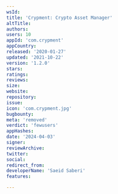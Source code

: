```yaml
---
wsId: 
title: 'Crypment: Crypto Asset Manager'
altTitle: 
authors: 
users: 10
appId: 'com.crypment'
appCountry: 
released: '2020-01-27'
updated: '2021-10-22'
version: '1.2.0'
stars: 
ratings: 
reviews: 
size: 
website: 
repository: 
issue: 
icon: 'com.crypment.jpg'
bugbounty: 
meta: 'removed'
verdict: 'fewusers'
appHashes: 
date: '2024-04-03'
signer: 
reviewArchive: 
twitter: 
social: 
redirect_from: 
developerName: 'Saeid Saberi'
features: 

---
```


